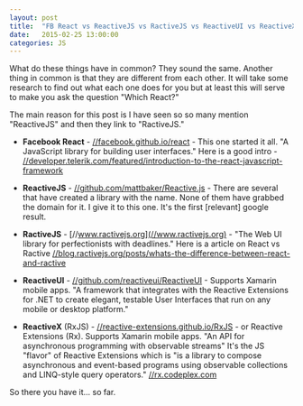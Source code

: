 ```yaml
---
layout: post
title:  "FB React vs ReactiveJS vs RactiveJS vs ReactiveUI vs ReactiveX"
date:   2015-02-25 13:00:00
categories: JS
---
```

What do these things have in common? They sound the same. Another thing in common is that they are different from each other. It will take some research to find out what each one does for you but at least this will serve to make you ask the question "Which React?"

The main reason for this post is I have seen so so many mention "ReactiveJS" and then they link to "RactiveJS."


+	**Facebook React** - [//facebook.github.io/react](//facebook.github.io/react) - This one started it all. "A JavaScript library for building user interfaces."
Here is a good intro - [//developer.telerik.com/featured/introduction-to-the-react-javascript-framework](//developer.telerik.com/featured/introduction-to-the-react-javascript-framework)

+	**ReactiveJS** - [//github.com/mattbaker/Reactive.js](//github.com/mattbaker/Reactive.js) - There are several that have created a library with the name. None of them have grabbed the domain for it. I give it to this one. It's the first [relevant] google result.

+	**RactiveJS** - [//www.ractivejs.org](//www.ractivejs.org) - "The Web UI library for perfectionists with deadlines."
Here is a article on React vs Ractive [//blog.ractivejs.org/posts/whats-the-difference-between-react-and-ractive](//blog.ractivejs.org/posts/whats-the-difference-between-react-and-ractive)

+	**ReactiveUI** - [//github.com/reactiveui/ReactiveUI](//github.com/reactiveui/ReactiveUI) - Supports Xamarin mobile apps. "A framework that integrates with the Reactive Extensions for .NET to create elegant, testable User Interfaces that run on any mobile or desktop platform."

+	**ReactiveX** (RxJS) - [//reactive-extensions.github.io/RxJS](//reactive-extensions.github.io/RxJS) - or Reactive Extensions (Rx). Supports Xamarin mobile apps. "An API for asynchronous programming with observable streams" It's the JS "flavor" of Reactive Extensions which is "is a library to compose asynchronous and event-based programs using observable collections and LINQ-style query operators." [//rx.codeplex.com](//rx.codeplex.com)

So there you have it... so far.
